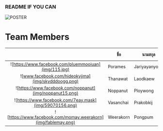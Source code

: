 ### README IF YOU CAN ###


![POSTER](https://user-images.githubusercontent.com/43027964/57063116-6ee39100-6cec-11e9-9731-cc773f041a8b.png)


# Team Members
|  |ชื่อ|นามสกุล|GitHub Username|รหัสนักศึกษา|
|:-:|--|------|---------------|---------|
|![https://www.facebook.com/pluemmooiuan](img/115.jpg)|Porames|Jariyayanyong|[@huayong1678](https://github.com/huayong1678)|61070115|
|![www.facebook.com/hideokyjima](img/skydddoogg.png)|Thanawat|Laodkaew|[@skydddoogg](https://github.com/skydddoogg)|59070071|
|![https://www.facebook.com/noppanut](img/noppanut15.png)|Noppanut|Ploywong|[@noppanut15](https://github.com/noppanut15)|59070082|
|![https://www.facebook.com/7eay.mask](img/59070156.png)|Vasanchai|Prakobkij|[@59070156](https://github.com/@59070156)|59070156|
|![https://www.facebook.com/momay.weerakorn](img/fablemay.png)|Weerakorn|Pongpum|[@fablemay](https://github.com/@fablemay)|59070163|
